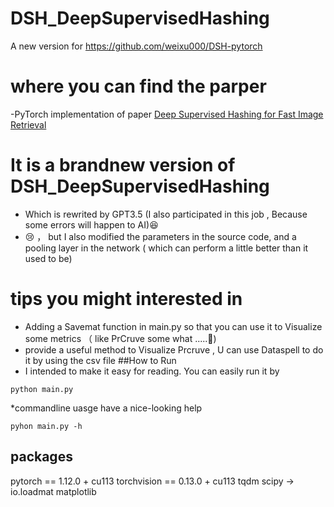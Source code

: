 # DSH_DeepSupervisedHashing
A new version for https://github.com/weixu000/DSH-pytorch
# where you can find the parper
-PyTorch implementation of paper [Deep Supervised Hashing for Fast Image Retrieval](https://www.cv-foundation.org/openaccess/content_cvpr_2016/papers/Liu_Deep_Supervised_Hashing_CVPR_2016_paper.pdf)
# It is a brandnew version of DSH_DeepSupervisedHashing 
* Which is rewrited by GPT3.5 (I also participated in this job , Because some errors will happen to AI)😆
* 😢 ， but I also modified the parameters in the source code, and a pooling layer in the network ( which can perform a little better than it used to be)
# tips you might interested in 
* Adding a Savemat function in main.py so that you can use it to Visualize some metrics （ like PrCruve some what .....💐)
* provide a useful method to Visualize Prcruve , U can use Dataspell to do it by using the csv file
##How to Run
* I intended to make it easy for reading. You can easily run it by
```shell
python main.py
```
*commandline uasge have a nice-looking help
```shell
pyhon main.py -h
```
## packages
pytorch == 1.12.0 + cu113
torchvision == 0.13.0 + cu113
tqdm
scipy -> io.loadmat
matplotlib

